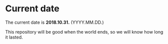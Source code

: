 # Current date

The current date is **2018.10.31.** (YYYY.MM.DD.)

This repository will be good when the world ends, so we will know how long it lasted.